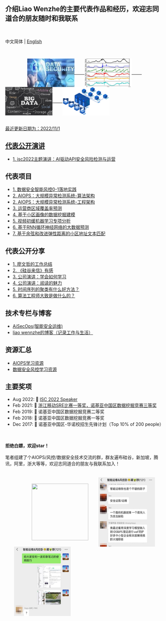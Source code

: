 
## 介绍Liao Wenzhe的主要代表作品和经历，欢迎志同道合的朋友随时和我联系

<br>

 中文简体 | [English](README_en.md)<br>
 
<br>

&emsp;&emsp;&emsp;&emsp;&emsp;<a href="https://zhuanlan.zhihu.com/p/548450688"><img width="150" height="90" align=center src="https://github.com/LiaoWenzhe/LiaoWenzhe/blob/main/images/dataSecurity.jfif"/>
&emsp;&emsp;<a href="https://zhuanlan.zhihu.com/p/466955597"><img width="150" height="90" align=center src="https://github.com/LiaoWenzhe/LiaoWenzhe/blob/main/images/38a009b5c01af6f88e1210a6b4a469d.png"/>
&emsp;&emsp;<a href="https://blog.csdn.net/liao_wenzhe/category_11205437.html?spm=1001.2014.3001.5482"><img width="150" height="90" align=center src="https://github.com/LiaoWenzhe/LiaoWenzhe/blob/main/images/BigData-1.jpg"/>
&emsp;&emsp;<a href="https://blog.csdn.net/liao_wenzhe/category_11991754.html"><img width="150" height="90" align=center src="https://github.com/LiaoWenzhe/LiaoWenzhe/blob/main/images/14291549-90dfa4b60e721577.gif"/>

<br>
最近更新日期为：2022/11/1


## 代表公开演讲
- [1. isc2022主题演讲：AI驱动API安全风险检测与运营](https://zhuanlan.zhihu.com/p/548450688)

## 代表项目
- [1. 数据安全智能风控0-1落地实践](https://mp.weixin.qq.com/s/Ce8iXvAuNf2n3OFZSmFi1Q)
- [2. AIOPS：大规模异常检测系统-算法架构](https://zhuanlan.zhihu.com/p/466955597)
- [2. AIOPS：大规模异常检测系统-工程架构](https://zhuanlan.zhihu.com/p/511095084)
- [3. 运营商区域覆盖率预测](https://zhuanlan.zhihu.com/p/494103464)
- [4. 基于小区画像的数据挖掘建模](https://zhuanlan.zhihu.com/p/494105801)
- [5. 视频初缓机器学习专项分析](https://zhuanlan.zhihu.com/p/494106978)
- [6. 基于RNN循环神经网络的大数据预测](https://zhuanlan.zhihu.com/p/494108267)
- [7. 基于余弦和改进弹性距离的小区地址文本匹配](https://zhuanlan.zhihu.com/p/494110582)

## 代表公开分享
- [1. 廖文哲的工作总结](https://zhuanlan.zhihu.com/p/463458646)
- [2. 《硅谷来信》有感](https://zhuanlan.zhihu.com/p/463458879)
- [3. 公司演讲：学会如何学习](https://zhuanlan.zhihu.com/p/473166623)
- [4. 公司演讲：阅读的魅力](https://zhuanlan.zhihu.com/p/473181002)
- [5. 时间序列的聚类有什么好方法？](https://www.zhihu.com/question/50656303/answer/2442538806)
- [6. 算法工程师大致是做什么的？](https://www.zhihu.com/question/68126029/answer/2424624581)


## 技术专栏与博客
- [AiSecOps(智能安全运维)](https://www.zhihu.com/column/c_1471819989803700224)
- [liao wennzhe的博客（记录工作与生活）](https://blog.csdn.net/Liao_Wenzhe?spm=1000.2115.3001.5343)

## 资源汇总
- [AIOPS学习资源](https://github.com/LiaoWenzhe/Aiops-Learning-Resources)
- [数据安全风控学习资源](https://github.com/LiaoWenzhe/dataRisk-detection-resources)

## 主要奖项
- Aug 2022: 🎉 [ISC 2022 Speaker](https://zhuanlan.zhihu.com/p/548450688)
- Feb 2021: 🎉 [浙江移动SRE比赛一等奖，诺基亚中国区数据挖掘竞赛三等奖](https://mp.weixin.qq.com/s/rNfTsBwkObugx2lmubY6Zw)
- Feb 2019: 🎉 诺基亚中国区数据挖掘竞赛二等奖
- Feb 2018: 🎉 诺基亚中国区数据挖掘竞赛一等奖
- Dec 2017: 🎉 诺基亚中国区-华诺校招生先锋计划（Top 10% of 200 people）
 
 
 
<br><br>
**拒绝白嫖，欢迎star！**<br><br>
笔者组建了个AIOPS/风控/数据安全技术交流的群，群友遍布硅谷，新加坡，腾讯，阿里，浙大等等，欢迎志同道合的朋友与我联系加入！ <br> <br><br>
&emsp;&emsp;&emsp;&emsp;&emsp;&emsp;<img width="180" height="180" align=center src="https://user-images.githubusercontent.com/45705519/147529773-5474a194-b323-4f34-b5c9-a46442afa68f.png"/> 
&emsp;&emsp;<img width="180" height="220" align=center src="https://github.com/LiaoWenzhe/LiaoWenzhe/blob/main/images/chat1.jpg"/>
&emsp;&emsp;<img width="180" height="220" align=center src="https://github.com/LiaoWenzhe/LiaoWenzhe/blob/main/images/chat2.jpg"/>






